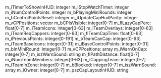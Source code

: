 m_iTimerToShowInHUD: integer
m_iStopWatchTimer: integer
m_iNumControlPoints: integer
m_bPlayingMiniRounds: integer
m_bControlPointsReset: integer
m_iUpdateCapHudParity: integer
m_vCPPositions: vector
m_bCPIsVisible: integer[0-7]
m_flLazyCapPerc: float[0-7]
m_iTeamIcons: integer[0-63]
m_iTeamOverlays: integer[0-63]
m_iTeamReqCappers: integer[0-63]
m_flTeamCapTime: float[0-63]
m_iPreviousPoints: integer[0-191]
m_bTeamCanCap: integer[0-63]
m_iTeamBaseIcons: integer[0-31]
m_iBaseControlPoints: integer[0-31]
m_bInMiniRound: integer[0-7]
m_vCPPositions: array
m_iWarnOnCap: integer[0-7]
m_iszWarnSound: string
m_flPathDistance: float[0-7]
m_iNumTeamMembers: integer[0-63]
m_iCappingTeam: integer[0-7]
m_iTeamInZone: integer[0-7]
m_bBlocked: integer[0-7]
m_iszWarnSound: array
m_iOwner: integer[0-7]
m_pszCapLayoutInHUD: string